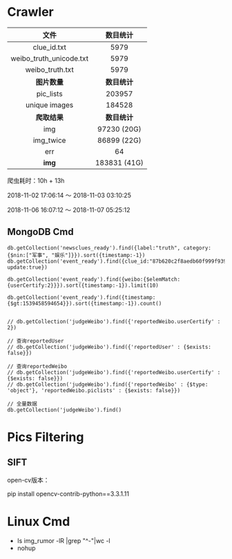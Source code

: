 # Crawler

|          文件           |   数目统计   |
| :---------------------: | :----------: |
|       clue_id.txt       |     5979     |
| weibo_truth_unicode.txt |     5979     |
|     weibo_truth.txt     |     5979     |
|      **图片数量**       | **数目统计** |
|        pic_lists        |    203957    |
|      unique images      |    184528    |
|      **爬取结果**       | **数目统计** |
|           img           | 97230 (20G)  |
|        img_twice        | 86899 (22G)  |
|           err           |      64      |
|         **img**         | 183831 (41G) |

爬虫耗时：10h + 13h

2018-11-02 17:06:14 ～ 2018-11-03 03:10:25

2018-11-06 16:07:12 ～ 2018-11-07 05:25:12

## MongoDB Cmd

```
db.getCollection('newsclues_ready').find({label:"truth", category:{$nin:["军事", "娱乐"]}}).sort({timestamp:-1})
db.getCollection('event_ready').find({clue_id:"87b620c2f8aedb60f999f93950c8ac80", update:true})

db.getCollection('event_ready').find({weibo:{$elemMatch:{userCertify:2}}}).sort({timestamp:-1}).limit(10)

db.getCollection('event_ready').find({timestamp:{$gt:1539458594654}}).sort({timestamp:-1}).count()


﻿// db.getCollection('judgeWeibo').find({'reportedWeibo.userCertify' : 2})

// 查询reportedUser
// db.getCollection('judgeWeibo').find({'reportedUser' : {$exists: false}})

// 查询reportedWeibo
// db.getCollection('judgeWeibo').find({'reportedWeibo.userCertify' : {$exists: false}})
// db.getCollection('judgeWeibo').find({'reportedWeibo' : {$type: 'object'}, 'reportedWeibo.piclists' : {$exists: false}})

// 全量数据
db.getCollection('judgeWeibo').find()

```

# Pics Filtering

## SIFT

open-cv版本：

pip install opencv-contrib-python==3.3.1.11

# Linux Cmd

- ls img_rumor -lR |grep "^-"|wc -l
- nohup